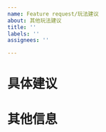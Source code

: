 ```yaml
---
name: Feature request/玩法建议
about: 其他玩法建议
title: ''
labels: ''
assignees: ''

---
```


# 具体建议


# 其他信息
